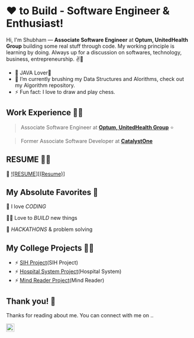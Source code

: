 # ❤ to Build - Software Engineer & Enthusiast!


Hi, I'm Shubham — **Associate Software Engineer** at **Optum, UnitedHealth Group** building some real stuff through code. My working principle is learning by doing. Always up for a discussion on  softwares, technology, business, entrepreneurship. ✌💖

- 🌱 JAVA Lover💖
- 🔭 I’m currently brushing my Data Structures and Alorithms, check out my Algorithm repository.
- ⚡ Fun fact: I love to draw and play chess.

## Work Experience 👨‍💻

> Associate Software Engineer at [**Optum, UnitedHealth Group**](https://www.optum.com/) ⭐

> Former Associate Software Developer at [**CatalystOne**](https://www.catalystone.com/)

## RESUME 👨‍💻
📰 [![RESUME][(Resume)]][RESUME]


## My Absolute Favorites 💖

🦄 I love _CODING_

👨‍💻 Love to _BUILD_ new things

🍕 _HACKATHONS_ & problem solving

## My College Projects 👨‍💻

- ⚡ [SIH Project][SIH Project](SIH Project)
- ⚡ [Hospital System Project][Hospital System Project](Hospital System)
- ⚡ [Mind Reader Project][Mind Reader Project](Mind Reader)


## Thank you! 🙏

Thanks for reading about me. You can connect with me on ..

[<img align="left" alt="codeSTACKr | LinkedIn" width="22px" src="https://cdn.jsdelivr.net/npm/simple-icons@v3/icons/linkedin.svg" />][linkedin]


[github]: https://github.com/codingwithshubham
[linkedin]: https://www.linkedin.com/in/er-shubham-singla/
[Hospital System Project]: https://youtu.be/gBgZ-SzhUJ0
[Mind Reader Project]: https://youtu.be/JSvPPCyr5kQ
[SIH Project]: https://youtu.be/L1S7EkTRQ4U
[RESUME]: https://drive.google.com/file/d/17fFlnC8FPrQsm_wXxrL7TRthbyubGUKP/view?usp=sharing

<!--
**codingwithshubham/codingwithshubham** is a ✨ _special_ ✨ repository because its `README.md` (this file) appears on your GitHub profile.

Here are some ideas to get you started:

- 🔭 I’m currently working on ...
- 🌱 I’m currently learning ...
- 👯 I’m looking to collaborate on ...
- 🤔 I’m looking for help with ...
- 💬 Ask me about ...
- 📫 How to reach me: ...
- 😄 Pronouns: ...
- ⚡ Fun fact: ...
-->
